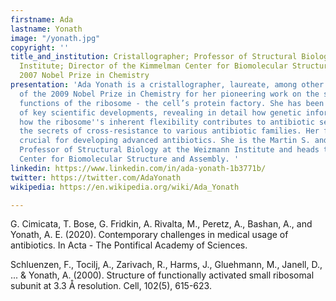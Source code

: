 ```yaml
---
firstname: Ada
lastname: Yonath
image: "/yonath.jpg"
copyright: ''
title_and_institution: Cristallographer; Professor of Structural Biology at the Weizmann
  Institute; Director of the Kimmelman Center for Biomolecular Structure and Assembly;
  2007 Nobel Prize in Chemistry
presentation: 'Ada Yonath is a cristallographer, laureate, among other distinctions,
  of the 2009 Nobel Prize in Chemistry for her pioneering work on the structure and
  functions of the ribosome - the cell’s protein factory. She has been at the forefront
  of key scientific developments, revealing in detail how genetic information is decoded,
  how the ribosome''s inherent flexibility contributes to antibiotic selectivity and
  the secrets of cross-resistance to various antibiotic families. Her findings are
  crucial for developing advanced antibiotics. She is the Martin S. and Helen Kimmel
  Professor of Structural Biology at the Weizmann Institute and heads the Kimmelman
  Center for Biomolecular Structure and Assembly. '
linkedin: https://www.linkedin.com/in/ada-yonath-1b3771b/
twitter: https://twitter.com/AdaYonath
wikipedia: https://en.wikipedia.org/wiki/Ada_Yonath

---
```

G. Cimicata, T. Bose, G. Fridkin, A. Rivalta, M., Peretz, A., Bashan, A., and Yonath, A. E. (2020). Contemporary challenges in medical usage of antibiotics. In Acta - The Pontifical Academy of Sciences.

Schluenzen, F., Tocilj, A., Zarivach, R., Harms, J., Gluehmann, M., Janell, D., ... & Yonath, A. (2000). Structure of functionally activated small ribosomal subunit at 3.3 Å resolution. Cell, 102(5), 615-623.